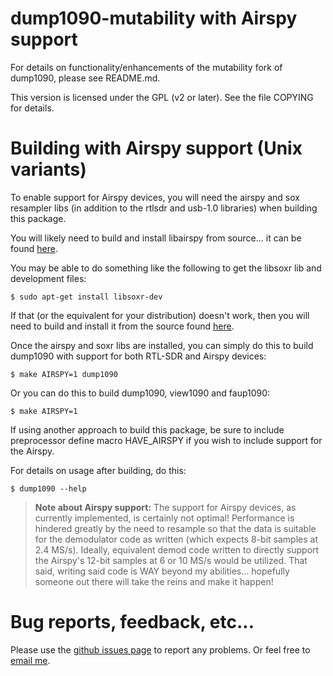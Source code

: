 # dump1090-mutability with Airspy support

For details on functionality/enhancements of the mutability fork of dump1090, please see README.md.

This version is licensed under the GPL (v2 or later).
See the file COPYING for details.

# Building with Airspy support (Unix variants)

To enable support for Airspy devices, you will need the airspy and sox resampler libs (in addition to the rtlsdr and usb-1.0 libraries) when building this package.

You will likely need to build and install libairspy from source... it can be found [here](https://github.com/airspy/host).

You may be able to do something like the following to get the libsoxr lib and development files:

````
$ sudo apt-get install libsoxr-dev
````

If that (or the equivalent for your distribution) doesn't work, then you will need to build and install it from the source found [here](https://sourceforge.net/projects/soxr/files/).

Once the airspy and soxr libs are installed, you can simply do this to build dump1090 with support for both RTL-SDR and Airspy devices:

````
$ make AIRSPY=1 dump1090
````

Or you can do this to build dump1090, view1090 and faup1090:

````
$ make AIRSPY=1
````

If using another approach to build this package, be sure to include preprocessor define macro HAVE_AIRSPY if you wish to include support for the Airspy.

For details on usage after building, do this:

````
$ dump1090 --help
````

 
>**Note about Airspy support:**
 The support for Airspy devices, as currently implemented, is certainly not optimal! Performance is hindered greatly by the need to resample so that the data is suitable for the demodulator code as written (which expects 8-bit samples at 2.4 MS/s). Ideally, equivalent demod code written to directly support the Airspy's 12-bit samples at 6 or 10 MS/s would be utilized. That said, writing said code is WAY beyond my abilities... hopefully someone out there will take the reins and make it happen!
 
# Bug reports, feedback, etc...

Please use the [github issues page](https://github.com/labomb/dump1090/issues) to report any problems.
Or feel free to [email me](mailto:labomb@rochester.rr.com).
 
